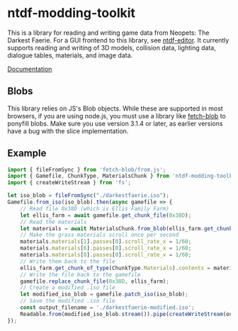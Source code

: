 # ntdf-modding-toolkit

This is a library for reading and writing game data from Neopets: The Darkest Faerie. For a GUI frontend to this library, see [ntdf-editor](https://github.com/monster860/ntdf-editor). It currently supports reading and writing of 3D models, collision data, lighting data, dialogue tables, materials, and image data.

[Documentation](https://monster860.github.io/ntdf-modding-toolkit/)

## Blobs

This library relies on JS's Blob objects. While these are supported in most browsers, if you are using node.js, you must use a library like [fetch-blob](https://www.npmjs.com/package/fetch-blob) to ponyfill blobs. Make sure you use version 3.1.4 or later, as earlier versions have a bug with the slice implementation. 

## Example

```js
import { fileFromSync } from 'fetch-blob/from.js';
import { Gamefile, ChunkType, MaterialsChunk } from 'ntdf-modding-toolkit';
import { createWriteStream } from 'fs';

let iso_blob = fileFromSync("./darkestfaerie.iso");
Gamefile.from_iso(iso_blob).then(async gamefile => {
	// Read file 0x38D (which is Ellis Family Farm)
	let ellis_farm = await gamefile.get_chunk_file(0x38D);
	// Read the materials
	let materials = await MaterialsChunk.from_blob(ellis_farm.get_chunk_of_type(ChunkType.Materials).contents);
	// Make the grass materials scroll once per second
	materials.materials[1].passes[0].scroll_rate_x = 1/60;
	materials.materials[6].passes[0].scroll_rate_x = 1/60;
	materials.materials[8].passes[0].scroll_rate_x = 1/60;
	// Write them back to the file
	ellis_farm.get_chunk_of_type(ChunkType.Materials).contents = materials.to_blob();
	// Write the file back to the gamefile
	gamefile.replace_chunk_file(0x38D, ellis_farm);
	// Create a modified .iso file
	let modified_iso_blob = gamefile.patch_iso(iso_blob);
	// Save the modified .iso file
	const output_filename = './darkestfaerie-modified.iso';
	Readable.from(modified_iso_blob.stream()).pipe(createWriteStream(output_filename))
});

```
